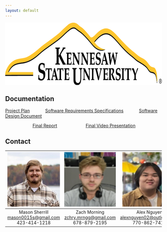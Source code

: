 ```yaml
---
layout: default
---
```


<img src="assets/images/KSULogo.png" alt="Kennesaw State University Logo" width ="700" height="200"/>

## Documentation

[Project Plan](./project-plan.html) &emsp;&emsp;&emsp; [Software Requirements Specifications](./SRS.html) &emsp;&emsp;&emsp; [Software Design Document](./SDD.html)

&emsp;&emsp;&emsp;&emsp;&emsp;&emsp; [Final Report](./FinalReport.html) &emsp;&emsp;&emsp;&emsp;&emsp;&emsp; [Final Video Presentation](./VideoPresentation.html)



## Contact

|<img src="assets/images/Mason.png" alt="Mason Sherrill" width="175" height="175"/> | <img src="assets/images/Zach.png" alt="Zach Morning" width="175" height="175"/> | <img src="assets/images/Alex.png" alt="Alex Nguyen" width="175" height="175"/> | <img src="assets/images/Brian.png" alt="Brian Nghiem" width="175" height="175"/> | <img src="assets/images/Shaun.png" alt="Shaun Teague" width="175" height="175"/>   
|:---------------:|:----------------------------:|:---:|:---:|:---:
|Mason Sherrill <br> <mason0015s@gmail.com> <br>  423-414-1218| Zach Morning <br> <zchry.mrngg@gmail.com> <br> 678-879-2195|Alex Nguyen  <br> <alexnguyen02@outlook.com> <br> 770-862-7410 |Brian Nghiem <br> <brian.nghiem06@gmail.com> <br> 678-216-9379|Shaun Teague <br> <shaunteague06@outlook.com> <br> 207-352-8811

 


